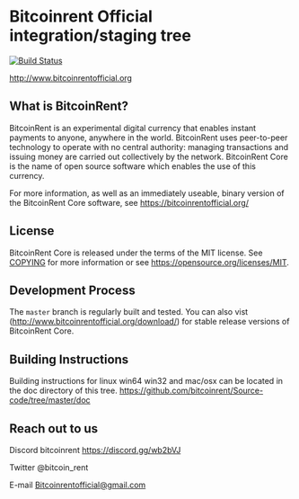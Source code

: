 Bitcoinrent Official integration/staging tree
=============================================

[![Build Status](https://travis-ci.org/bitcoin/bitcoin.svg?branch=master)](https://travis-ci.org/bitcoin/bitcoin)

http://www.bitcoinrentofficial.org





What is BitcoinRent?
----------------

BitcoinRent is an experimental digital currency that enables instant payments to
 anyone, anywhere in the world. BitcoinRent uses peer-to-peer technology to operate
 with no central authority: managing transactions and issuing money are carried
out collectively by the network. BitcoinRent Core is the name of open source
software which enables the use of this currency.

For more information, as well as an immediately useable, binary version of
the BitcoinRent Core software, see https://bitcoinrentofficial.org/

License
-------

BitcoinRent Core is released under the terms of the MIT license. See [COPYING](COPYING) for more
information or see https://opensource.org/licenses/MIT.

Development Process
-------------------

The `master` branch is regularly built and tested. You can also vist 
(http://www.bitcoinrentofficial.org/download/) for stable release versions of BitcoinRent Core.


Building Instructions
---------------------

Building instructions for linux win64 win32 and mac/osx can be located in the doc directory of this tree.
https://github.com/bitcoinrent/Source-code/tree/master/doc

Reach out to us
---------------

Discord bitcoinrent https://discord.gg/wb2bVJ

Twitter @bitcoin_rent

E-mail Bitcoinrentofficial@gmail.com


